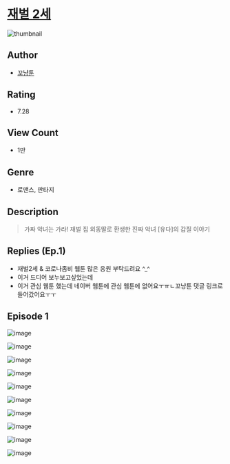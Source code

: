 # [재벌 2세](https://comic.naver.com/challenge/list?titleId=810284)
![thumbnail](https://image-comic.pstatic.net/user_contents_data/challenge_comic/2023/05/23/365005/upload_7219605761544172089_480x623.jpeg)

## Author
- [꼬냥툰](https://comic.naver.com/artistTitle?id=365005)

## Rating
- 7.28

## View Count
- 1만

## Genre
- 로맨스, 판타지

## Description
> 가짜 악녀는 가라! 재벌 집 외동딸로 환생한 진짜 악녀 [유다]의 갑질 이야기

## Replies (Ep.1)
- 재벌2세 & 코로나좀비 웹툰 많은 응원 부탁드려요 ^_^
- 이거 드디어 보누보고싶었는데
- 이거 관심 웹툰 했는데 네이버 웹툰에 관심 웹툰에 없어요ㅜㅠㄴ꼬냥툰 댓글 링크로 들어갔어요ㅜㅜ

## Episode 1
![image](https://image-comic.pstatic.net/user_contents_data/challenge_comic/2023/05/23/365005/upload_7365693503528252002.jpeg)

![image](https://image-comic.pstatic.net/user_contents_data/challenge_comic/2023/05/23/365005/upload_7365132945066178100.jpeg)

![image](https://image-comic.pstatic.net/user_contents_data/challenge_comic/2023/05/23/365005/upload_7305228042630685798.jpeg)

![image](https://image-comic.pstatic.net/user_contents_data/challenge_comic/2023/05/23/365005/upload_4049411604161651301.jpeg)

![image](https://image-comic.pstatic.net/user_contents_data/challenge_comic/2023/05/23/365005/upload_4120846853881487922.jpeg)

![image](https://image-comic.pstatic.net/user_contents_data/challenge_comic/2023/05/23/365005/upload_4063431283550020912.jpeg)

![image](https://image-comic.pstatic.net/user_contents_data/challenge_comic/2023/05/23/365005/upload_7291953840662341170.jpeg)

![image](https://image-comic.pstatic.net/user_contents_data/challenge_comic/2023/05/23/365005/upload_3760846753904998455.jpeg)

![image](https://image-comic.pstatic.net/user_contents_data/challenge_comic/2023/05/23/365005/upload_7089844731410473781.jpeg)

![image](https://image-comic.pstatic.net/user_contents_data/challenge_comic/2023/05/23/365005/upload_3978985668112167731.jpeg)
